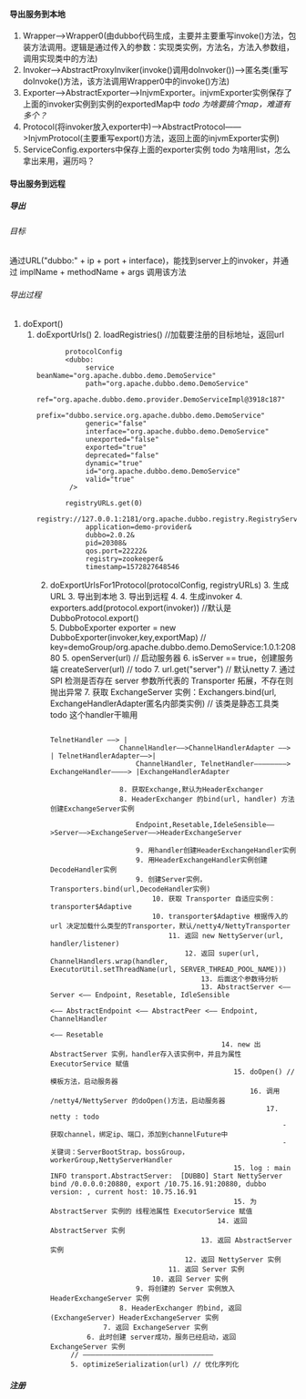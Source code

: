 

#### 导出服务到本地
1. Wrapper——>Wrapper0(由dubbo代码生成，主要并主要重写invoke()方法，包装方法调用。逻辑是通过传入的参数：实现类实例，方法名，方法入参数组，调用实现类中的方法)
1. Invoker——>AbstractProxyInviker(invoke()调用doInvoker())——>匿名类(重写doInvoke()方法，该方法调用Wrapper0中的invoke()方法)
1. Exporter——>AbstractExporter——>InjvmExporter。injvmExporter实例保存了上面的invoker实例到实例的exportedMap中 _todo 为啥要搞个map，难道有多个？_
1. Protocol(将invoker放入exporter中)——>AbstractProtocol——>InjvmProtocol(主要重写export()方法，返回上面的injvmExporter实例)
1. ServiceConfig.exporters中保存上面的exporter实例 todo 为啥用list，怎么拿出来用，遍历吗？
    
#### 导出服务到远程
##### 导出
###### 目标
通过URL("dubbo:" + ip + port + interface)，能找到server上的invoker，并通过 implName + methodName + args 调用该方法
###### 导出过程
1. doExport()
    1. doExportUrls()
        2. loadRegistries() //加载要注册的目标地址，返回url
         ```
                protocolConfig
                <dubbo:
                     service beanName="org.apache.dubbo.demo.DemoService"
                     path="org.apache.dubbo.demo.DemoService"
                     ref="org.apache.dubbo.demo.provider.DemoServiceImpl@3918c187"
                     prefix="dubbo.service.org.apache.dubbo.demo.DemoService"
                     generic="false"
                     interface="org.apache.dubbo.demo.DemoService"
                     unexported="false"
                     exported="true"
                     deprecated="false"
                     dynamic="true"
                     id="org.apache.dubbo.demo.DemoService"
                     valid="true"
                 />
        
                registryURLs.get(0)
                registry://127.0.0.1:2181/org.apache.dubbo.registry.RegistryService?
                     application=demo-provider&
                     dubbo=2.0.2&
                     pid=20308&
                     qos.port=22222&
                     registry=zookeeper&
                     timestamp=1572827648546
         ```   
        2. doExportUrlsFor1Protocol(protocolConfig, registryURLs)
            3. 生成URL
            3. 导出到本地
            3. 导出到远程
                4.
                4. 生成invoker
                4. exporters.add(protocol.export(invoker)) //默认是DubboProtocol.export()  
                    5. DubboExporter exporter = new DubboExporter(invoker,key,exportMap) // key=demoGroup/org.apache.dubbo.demo.DemoService:1.0.1:20880
                    5. openServer(url) // 启动服务器
                        6. isServer == true，创建服务端 createServer(url)  // todo
                            7. url.get("server") // 默认netty
                            7. 通过 SPI 检测是否存在 server 参数所代表的 Transporter 拓展，不存在则抛出异常
                            7. 获取 ExchangeServer 实例：Exchangers.bind(url, ExchangeHandlerAdapter匿名内部类实例) // 该类是静态工具类 todo 这个handler干嘛用

                                                                                    TelnetHandler ——> |
                                ChannelHandler——>ChannelHandlerAdapter ——> | TelnetHandlerAdapter——>|
                                    ChannelHandler, TelnetHandler————————>  ExchangeHandler————> |ExchangeHandlerAdapter

                                8. 获取Exchange,默认为HeaderExchanger
                                8. HeaderExchanger 的bind(url, handler) 方法创建ExchangeServer实例

                                    Endpoint,Resetable,IdeleSensible——>Server——>ExchangeServer——>HeaderExchangeServer

                                    9. 用handler创建HeaderExchangeHandler实例
                                    9. 用HeaderExchangeHandler实例创建DecodeHandler实例
                                    9. 创建Server实例，Transporters.bind(url,DecodeHandler实例)
                                        10. 获取 Transporter 自适应实例：transporter$Adaptive
                                        10. transporter$Adaptive 根据传入的 url 决定加载什么类型的Transporter，默认/netty4/NettyTransporter
                                            11. 返回 new NettyServer(url, handler/listener)
                                                12. 返回 super(url, ChannelHandlers.wrap(handler, ExecutorUtil.setThreadName(url, SERVER_THREAD_POOL_NAME)))
                                                    13. 后面这个参数待分析
                                                    13. AbstractServer <—— Server <—— Endpoint, Resetable, IdleSensible
                                                                                   <—— AbstractEndpoint <—— AbstractPeer <—— Endpoint, ChannelHandler
                                                                                                                           <—— Resetable
                                                         14. new 出 AbstractServer 实例，handler存入该实例中，并且为属性 ExecutorService 赋值
                                                            15. doOpen() //模板方法，启动服务器
                                                                16. 调用 /netty4/NettyServer 的doOpen()方法，启动服务器
                                                                    17. netty : todo
                                                                        - 获取channel，绑定ip、端口，添加到channelFuture中
                                                                        - 关键词：ServerBootStrap，bossGroup，workerGroup,NettyServerHandler
                                                            15. log : main  INFO transport.AbstractServer:  [DUBBO] Start NettyServer bind /0.0.0.0:20880, export /10.75.16.91:20880, dubbo version: , current host: 10.75.16.91
                                                            15. 为 AbstractServer 实例的 线程池属性 ExecutorService 赋值
                                                        14. 返回 AbstractServer 实例
                                                    13. 返回 AbstractServer 实例
                                                12. 返回 NettyServer 实例
                                            11. 返回 Server 实例
                                        10. 返回 Server 实例
                                    9. 将创建的 Server 实例放入 HeaderExchangeServer 实例
                                8. HeaderExchanger 的bind, 返回 (ExchangeServer) HeaderExchangeServer 实例
                            7. 返回 ExchangeServer 实例
                        6. 此时创建 server成功，服务已经启动，返回 ExchangeServer 实例
                    // ————————————————————————————————
                    5. optimizeSerialization(url) // 优化序列化
       
##### 注册